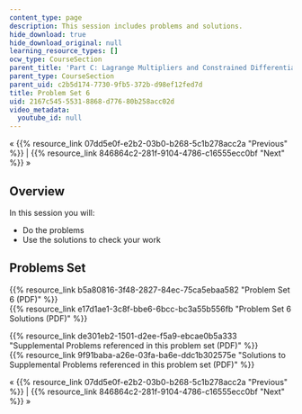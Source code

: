 ```yaml
---
content_type: page
description: This session includes problems and solutions.
hide_download: true
hide_download_original: null
learning_resource_types: []
ocw_type: CourseSection
parent_title: 'Part C: Lagrange Multipliers and Constrained Differentials'
parent_type: CourseSection
parent_uid: c2b5d174-7730-9fb5-372b-d98ef12fed7d
title: Problem Set 6
uid: 2167c545-5531-8868-d776-80b258acc02d
video_metadata:
  youtube_id: null
---
```


« {{% resource_link 07dd5e0f-e2b2-03b0-b268-5c1b278acc2a "Previous" %}} | {{% resource_link 846864c2-281f-9104-4786-c16555ecc0bf "Next" %}} »

Overview
--------

In this session you will:

*   Do the problems
*   Use the solutions to check your work

Problems Set
------------

{{% resource_link b5a80816-3f48-2827-84ec-75ca5ebaa582 "Problem Set 6 (PDF)" %}}  
{{% resource_link e17d1ae1-3c8f-bbe6-6bcc-bc3a55b556fb "Problem Set 6 Solutions (PDF)" %}}

{{% resource_link de301eb2-1501-d2ee-f5a9-ebcae0b5a333 "Supplemental Problems referenced in this problem set (PDF)" %}}  
{{% resource_link 9f91baba-a26e-03fa-ba6e-ddc1b302575e "Solutions to Supplemental Problems referenced in this problem set (PDF)" %}}

« {{% resource_link 07dd5e0f-e2b2-03b0-b268-5c1b278acc2a "Previous" %}} | {{% resource_link 846864c2-281f-9104-4786-c16555ecc0bf "Next" %}} »